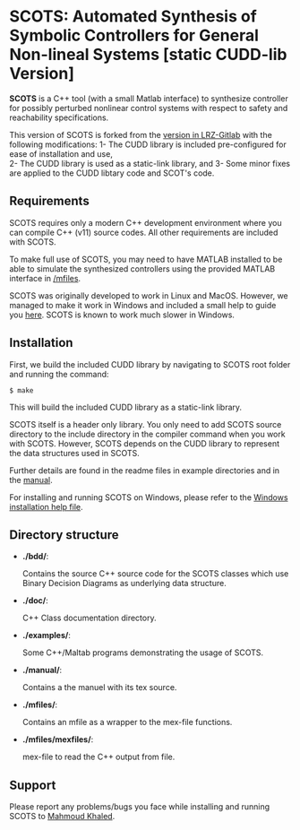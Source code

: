 # SCOTS: Automated Synthesis of Symbolic Controllers for General Non-lineal Systems [static CUDD-lib Version]

**SCOTS** is a C++ tool (with a small Matlab interface) to synthesize controller for
possibly perturbed nonlinear control systems with respect to safety and reachability specifications.

This version of SCOTS is forked from the [version in LRZ-Gitlab](https://gitlab.lrz.de/hcs/scots) with the following modifications:
    1- The CUDD library is included pre-configured for ease of installation and use,    
    2- The CUDD library is used as a static-link library, and
    3- Some minor fixes are applied to the CUDD libtary code and SCOT's code.

## Requirements

SCOTS requires only a modern C++ development environment where you can compile C++ (v11) source codes.
All other requirements are included with SCOTS.

To make full use of SCOTS, you may need to have MATLAB installed to be able to simulate the synthesized controllers using the provided MATLAB interface in [/mfiles](/mfiles).

SCOTS was originally developed to work in Linux and MacOS. However, we managed to make it work in Windows and included a small help to guide you [here](/installation_notes_windows.txt). SCOTS is known to work much slower in Windows.

## Installation

First, we build the included CUDD library by navigating to SCOTS root folder and running the command:

    $ make

This will build the included CUDD library as a static-link library.

SCOTS itself is a header only library. You only need to add SCOTS source directory to the include directory in the compiler command when you work with SCOTS. However, SCOTS depends on the CUDD library to represent the data structures used in SCOTS.

Further details are found in the readme files in example directories and in the [manual](/manual/manual.pdf).

For installing and running SCOTS on Windows, please refer to the [Windows installation help file](/installation_notes_windows.txt).

## Directory structure

- **./bdd/**:

    Contains the source C++ source code for the SCOTS classes which use Binary Decision Diagrams as underlying data structure.

- **./doc/**:

    C++ Class documentation directory.
  
- **./examples/**:

    Some C++/Maltab programs demonstrating the usage of SCOTS.
  
- **./manual/**:

    Contains a the manuel with its tex source.
  
- **./mfiles/**:

    Contains an mfile as a wrapper to the mex-file functions.
  
- **./mfiles/mexfiles/**:

    mex-file to read the C++ output from file.

## Support

Please report any problems/bugs you face while installing and running SCOTS to [Mahmoud Khaled](http://hyconsys.com/members/mkhaled/).
